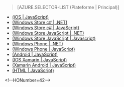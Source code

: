 ﻿> [AZURE.SELECTOR-LIST (Plateforme | Principal)]
- [(iOS | JavaScript)](/fr-fr/documentation/articles/mobile-services-ios-add-paging-data/)
- [(Windows Store c# | .NET)](/fr-fr/documentation/articles/mobile-services-dotnet-backend-windows-store-dotnet-add-paging-data/)
- [(Windows Store c# | JavaScript)](/fr-fr/documentation/articles/mobile-services-windows-store-dotnet-add-paging-data/)
- [(Windows Store JavaScript | .NET)](/fr-fr/documentation/articles/mobile-services-dotnet-backend-windows-store-javascript-add-paging-data/)
- [(Windows Store JavaScript | Javascript)](/fr-fr/documentation/articles/mobile-services-windows-store-javascript-add-paging-data/)
- [(Windows Phone | .NET)](/fr-fr/documentation/articles/mobile-services-dotnet-backend-windows-phone-add-paging-data/)
- [(Windows Phone | JavaScript)](/fr-fr/documentation/articles/mobile-services-windows-phone-add-paging-data/)
- [(Android | JavaScript)](/fr-fr/documentation/articles/mobile-services-android-add-paging-data/)
- [(IOS Xamarin | JavaScript)](/fr-fr/documentation/articles/partner-xamarin-mobile-services-ios-add-paging-data/)
- [(Xamarin Android | JavaScript)](/fr-fr/documentation/articles/partner-xamarin-mobile-services-android-add-paging-data/)
- [(HTML | JavaScript)](/fr-fr/documentation/articles/mobile-services-html-add-paging-data/)



\<!--HONumber=42-->

